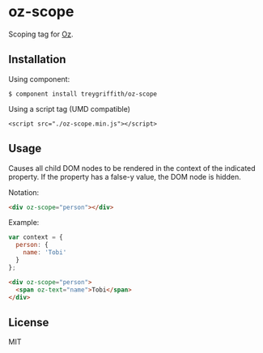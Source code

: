 oz-scope
========

Scoping tag for [Oz](http://github.com/treygriffith/oz).


Installation
------------

Using component:

```
$ component install treygriffith/oz-scope
```

Using a script tag (UMD compatible)

```
<script src="./oz-scope.min.js"></script>
```

Usage
-----

Causes all child DOM nodes to be rendered in the context of the indicated property. If the property has a false-y value, the DOM node is hidden.

Notation:

```html
<div oz-scope="person"></div>
```

Example:

```javascript
var context = {
  person: {
    name: 'Tobi'
  }
};
```

```html
<div oz-scope="person">
  <span oz-text="name">Tobi</span>
</div>
```

License
-------
MIT
